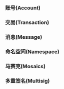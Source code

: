 ### 账号(Account)
### 交易(Transaction)
### 消息(Message)
### 命名空间(Namespace)
### 马赛克(Mosaics)
### 多重签名(Multisig)

